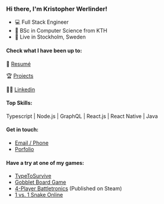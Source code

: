### Hi there, I'm Kristopher Werlinder!

- 💻 Full Stack Engineer
- 📖 BSc in Computer Science from KTH
- 🏡 Live in Stockholm, Sweden

#### Check what I have been up to:

📕 <a href="resume.pdf">Resumé</a>

🏆 <a href="https://werlinder.me/work">Projects</a>

🤵🏻 <a href="https://www.linkedin.com/in/%F0%9F%9F%A0-kristopher-werlinder-a9b265192/">Linkedin</a>

#### Top Skills:

Typescript | Node.js | GraphQL | React.js | React Native | Java

#### Get in touch:

- <a href="https://werlinder.me/contact.html">Email / Phone</a>
- <a href="https://werlinder.me">Porfolio</a>

#### Have a try at one of my games:
- <a href="http://foxdrop.me/games/typetosurvive/index.php">TypeToSurvive</a>
- <a href="http://foxdrop.me/games/gobblet/index.php">Gobblet Board Game</a>
- <a href="https://store.steampowered.com/app/1385690/Battletronics/">4-Player Battletronics</a> (Published on Steam)
- <a href="https://mystifying-austin-efe3a7.netlify.app/">1 vs. 1 Snake Online</a>

<!--
**Christofferos/Christofferos** is a ✨ _special_ ✨ repository because its `README.md` (this file) appears on your GitHub profile.

Here are some ideas to get you started:

- 🔭 I’m currently working on ...
- 🌱 I’m currently learning ...
- 👯 I’m looking to collaborate on ...
- 🤔 I’m looking for help with ...
- 💬 Ask me about ...
- 📫 How to reach me: ...
- 😄 Pronouns: ...
- ⚡ Fun fact: ...
-->
